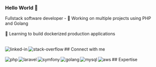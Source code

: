 ### Hello World 👋
Fullstack software developer - 🔭 Working on multiple projects using PHP and Golang
<br><br>🌱 Learning to build dockerized production applications<br><br>
<br>## Connect with me[<img align="left" alt="linked-in" src="https://img.shields.io/badge/linkedin-%230077B5.svg?&style=for-the-badge&logo=linkedin&logoColor=white" />](https://www.linkedin.com/in/dilshadcp)[<img align="left" alt="stack-overflow" src="https://img.shields.io/badge/stack%20overflow-FE7A16?logo=stack-overflow&logoColor=white&style=for-the-badge" />](https://stackoverflow.com/users/4152424/dilshad-cp)<br>
<br>## Expertise
<img align="left" alt="php" src="https://img.shields.io/badge/php-%234F5B93.svg?&style=for-the-badge&logo=php&logoColor=white" /><img align="left" alt="laravel" src="https://img.shields.io/badge/laravel-%23f52d20.svg?&style=for-the-badge&logo=laravel&logoColor=white" /><img align="left" alt="symfony" src="https://img.shields.io/badge/symfony-black.svg?&style=for-the-badge&logo=symfony&logoColor=white" /><img align="left" alt="golang" src="https://img.shields.io/badge/go-%233bacd7.svg?&style=for-the-badge&logo=go&logoColor=white" /><img align="left" alt="mysql" src="https://img.shields.io/badge/mysql-%23316192.svg?&style=for-the-badge&logo=mysql&logoColor=white" /><img align="left" alt="aws" src="https://img.shields.io/badge/Amazon%20AWS-%23232F3E?logo=amazon-aws&logoColor=white&style=for-the-badge" />
<br>

<!--
**dilshad-cp/dilshad-cp** is a ✨ _special_ ✨ repository because its `README.md` (this file) appears on your GitHub profile.

Here are some ideas to get you started:

- 🔭 I’m currently working on ...
- 🌱 I’m currently learning ...
- 👯 I’m looking to collaborate on ...
- 🤔 I’m looking for help with ...
- 💬 Ask me about ...
- 📫 How to reach me: ...
- 😄 Pronouns: ...
- ⚡ Fun fact: ...
-->
